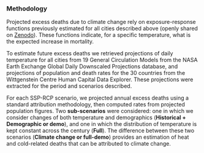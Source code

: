 ### Methodology

Projected excess deaths due to climate change rely on exposure-response functions previously estimated for all cities described above (openly shared on [Zenodo](https://doi.org/10.5281/zenodo.10288665)). 
These functions indicate, for a specific temperature, what is the expected increase in mortality.

To estimate future excess deaths we retrieved projections of daily temperature for all cities from 19 General Circulation Models from the NASA Earth Exchange Global Daily Downscaled Projections database, and projections of population and death rates for the 30 countries from the Wittgenstein Centre Human Capital Data Explorer. These projections were extracted for the period and scenarios described.

For each SSP-RCP scenario, we projected annual excess deaths using a standard attribution methodology, then computed rates from projected population figures. 
Two **sub-scenarios** were considered: one in which we consider changes of both temperature and demographics (**Historical + Demographic or demo**), and one in which the distribution of temperature is kept constant across the century (**Full**). 
The difference between these two scenarios (**Climate change or full-demo**) provides an estimation of heat and cold-related deaths that can be attributed to climate change.

